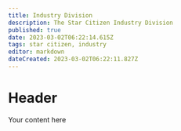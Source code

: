 ```yaml
---
title: Industry Division
description: The Star Citizen Industry Division
published: true
date: 2023-03-02T06:22:14.615Z
tags: star citizen, industry
editor: markdown
dateCreated: 2023-03-02T06:22:11.827Z
---
```


# Header
Your content here